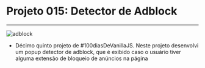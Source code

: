 # Projeto 015: Detector de Adblock

---

![adblock](https://user-images.githubusercontent.com/39461509/129655945-b42b1b73-55a5-40d1-bf11-2ed485c30140.gif)

- Décimo quinto projeto de #100diasDeVanillaJS. Neste projeto desenvolvi um popup detector de adblock, que é exibido caso o usuário tiver alguma extensão de bloqueio de anúncios na página